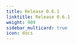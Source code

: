 ```yaml
---
title: Release 0.6.1
linktitle: Release 0.6.1
weight: 989
sidebar_multicard: true
icon: docs
---
```


